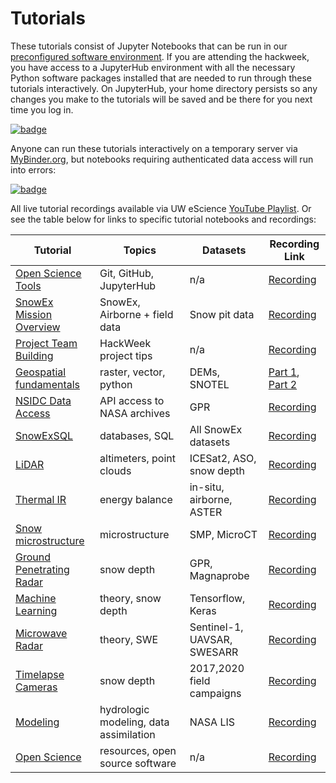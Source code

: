 # Tutorials

These tutorials consist of Jupyter Notebooks that can be run in our 
[preconfigured software environment](https://github.com/snowex-hackweek/docker-image). 
If you are attending the hackweek, you have access to a JupyterHub environment 
with all the necessary Python software packages installed that are needed to run 
through these tutorials interactively. On JupyterHub, your home directory persists 
so any changes you make to the tutorials will be saved and be there for you next 
time you log in.

[![badge](https://img.shields.io/static/v1.svg?logo=Jupyter&label=Launch&message=SnowExJupyterHub&color=orange)](https://snowex.hackweek.io)


Anyone can run these tutorials interactively on a temporary server via [MyBinder.org](https://mybinder.org), but notebooks requiring authenticated data access will run into errors:

[![badge](https://img.shields.io/static/v1.svg?logo=Jupyter&label=MyBinder.org&message=gcp-central&color=blue)](https://gke.mybinder.org/v2/gh/snowex-hackweek/website/main?urlpath=git-pull%3Frepo%3Dhttps%253A%252F%252Fgithub.com%252Fsnowex-hackweek%252Fwebsite%26urlpath%3Dlab%252Ftree%252Fwebsite/book/tutorials%252F%26branch%3Dmain)


All live tutorial recordings available via UW eScience [YouTube Playlist](https://www.youtube.com/playlist?list=PLA6PlfxWZPLSTUaS0uR8FMcNC2wqztwjJ). Or see the table below for links to specific tutorial notebooks and recordings:


| Tutorial | Topics | Datasets |  Recording Link |
| -  | - | - |  - |
| [Open Science Tools](./jupyter.md) | Git, GitHub, JupyterHub | n/a | [Recording](https://youtu.be/rKhs5FLI5rc)  |
| [SnowEx Mission Overview](./core-datasets/index.md) | SnowEx, Airborne + field data | Snow pit data | [Recording](https://youtu.be/5hVQusosGSg) |
| [Project Team Building](https://docs.google.com/presentation/d/1qJDpFdS42kF5pcrbmxm1xFWzNoNamVrnMFelwAOh73Q/edit?usp=sharing) | HackWeek project tips | n/a |[Recording](https://youtu.be/qJX573AAr5g) |
| [Geospatial fundamentals](./geospatial/index.md) |  raster, vector, python | DEMs, SNOTEL | [Part 1](https://youtu.be/AmwCowCadI0), [Part 2](https://youtu.be/ZXg70BH3wW4)  |
| [NSIDC Data Access](./nsidc-access/nsidc-data-access.ipynb) |  API access to NASA archives | GPR | [Recording](https://youtu.be/An--phlTH7o)|
| [SnowExSQL](./database/index.md) | databases, SQL | All SnowEx datasets | [Recording](https://youtu.be/BZ1oAkTNu8s)|
| [LiDAR](./lidar/index.md) | altimeters, point clouds  | ICESat2, ASO, snow depth | [Recording](https://youtu.be/MKWg5yDN0YY)|
| [Thermal IR](./thermal-ir/index.md) |  energy balance  | in-situ, airborne, ASTER | [Recording](https://youtu.be/dkI0pVYclt0)|
| [Snow microstructure](./microstructure/microstructure-tutorial.ipynb) | microstructure | SMP, MicroCT | [Recording](https://youtu.be/ovSST10BJWo)|
| [Ground Penetrating Radar](./thermal-ir/index.md) | snow depth | GPR, Magnaprobe | [Recording](https://youtu.be/gp8kPT26ljA)|
| [Machine Learning](./machine-learning/Machine_Learning_Tutorial.ipynb) | theory, snow depth | Tensorflow, Keras | [Recording](https://youtu.be/IWm9SO0m7Eg)|
| [Microwave Radar](./sar/index.md) | theory, SWE | Sentinel-1, UAVSAR, SWESARR | [Recording](https://youtu.be/6L-hnf9ZvJA)|
| [Timelapse Cameras](./camera-traps-tutorial/timelapse-camera-tutorial.ipynb) | snow depth | 2017,2020 field campaigns | [Recording](https://youtu.be/fcY4Yk6o5oM)|
| [Modeling](./lis/index.ipynb) | hydrologic modeling, data assimilation | NASA LIS | [Recording](https://youtu.be/9pxp2e2YjN4)|
| [Open Science](./open_science.md) | resources, open source software | n/a | [Recording](https://youtu.be/CRkP70ouDsA)|